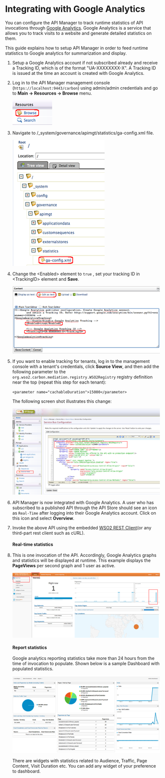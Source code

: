 # Integrating with Google Analytics

You can configure the API Manager to track runtime statistics of API invocations through [Google Analytics](http://www.google.com/analytics). Google Analytics is a service that allows you to track visits to a website and generate detailed statistics on them.

This guide explains how to setup API Manager in order to feed runtime statistics to Google analytics for summarization and display.

1.  Setup a Google Analytics account if not subscribed already and receive a Tracking ID, which is of the format "UA-XXXXXXXX-X". A Tracking ID is issued at the time an account is created with Google Analytics.
2.  Log in to the API Manager management console (`https://localhost:9443/carbon`) using admin/admin credentials and go to **Main -&gt; Resources -&gt; Browse** menu.

    ![Browse Management Console](../../assets/img/learn/management-console-browse.png)

3.  Navigate to /_system/governance/apimgt/statistics/ga-config.xml file.

    ![ga-config file](../../assets/img/learn/ga-config-xml.png)

4.  Change the &lt;Enabled&gt; element to `true` , set your tracking ID in &lt;TrackingID&gt; element and **Save**.

    ![Enable Google Analytics Tracking](../../assets/img/learn/enable-google-analytics.png)

5.  If you want to enable tracking for tenants, log in to the management console with a tenant's credentials, click **Source View**, and then add the following parameter to the `org.wso2.carbon.mediation.registry.WSO2Registry` registry definition near the top (repeat this step for each tenant):

    `<parameter name="cachableDuration">15000</parameter>`

    The following screen shot illustrates this change:

    ![Screen shot of service bus source view with registry configuration highlighted](../../assets/img/learn/service-bus-configuration.png)
    
6.  API Manager is now integrated with Google Analytics. A user who has subscribed to a published API through the API Store should see an icon as `Real-Time` after logging into their Google Analytics account. Click on this icon and select **Overview**.

7.  Invoke the above API using the embedded [WSO2 REST Client](../../../learn/consume-api/invoke-apis/invoke-apis-using-tools/invoke-an-api-using-the-integrated-api-console/)(or any third-part rest client such as cURL).

    #### Real-time statistics

8.  This is one invocation of the API. Accordingly, Google Analytics graphs and statistics will be displayed at runtime. This example displays the **PageViews** per second graph and 1 user as active.

    ![Google Analytics Graphs](../../assets/img/learn/google-analytics-graphs.png)
    
    #### Report statistics

    Google analytics reporting statistics take more than 24 hours from the time of invocation to populate. Shown below is a sample Dashboard with populated statistics.

    ![Google Analytics Report](../../assets/img/learn/google-analytics-report.png)
    
    There are widgets with statistics related to Audience, Traffic, Page Content, Visit Duration etc. You can add any widget of your preference to dashboard.


